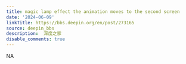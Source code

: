 ```yaml
---
title: magic lamp effect the animation moves to the second screen
date: '2024-06-09'
linkTitle: https://bbs.deepin.org/en/post/273165
source: deepin_bbs
description:  深度之家 
disable_comments: true
---
```

NA

